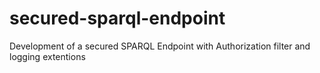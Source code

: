 # secured-sparql-endpoint
Development of a secured SPARQL Endpoint with Authorization filter and logging extentions
